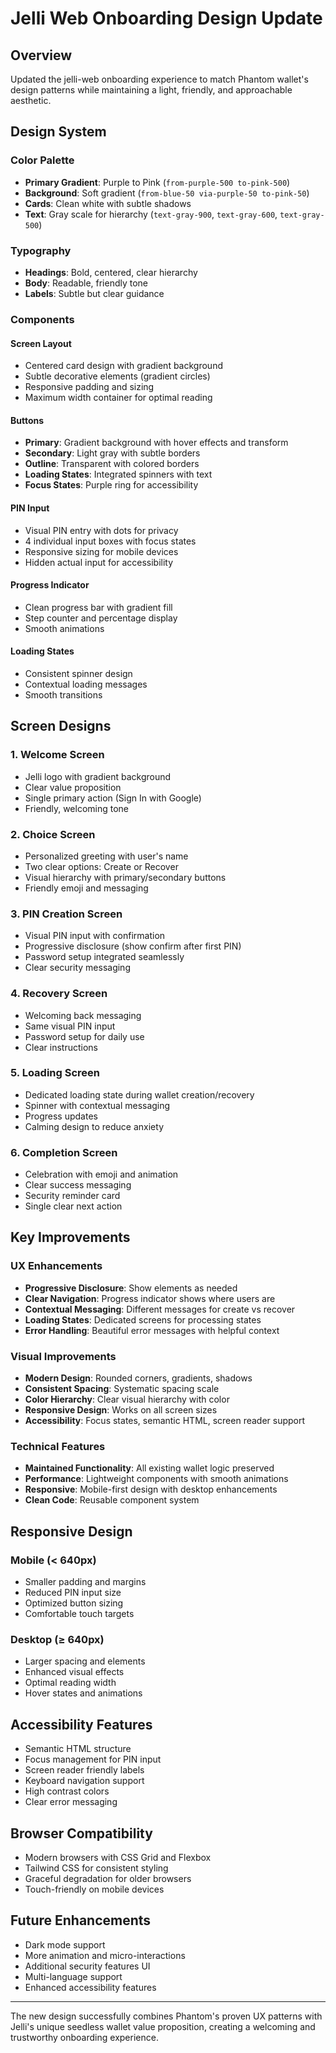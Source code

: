 # Jelli Web Onboarding Design Update

## Overview
Updated the jelli-web onboarding experience to match Phantom wallet's design patterns while maintaining a light, friendly, and approachable aesthetic.

## Design System

### Color Palette
- **Primary Gradient**: Purple to Pink (`from-purple-500 to-pink-500`)
- **Background**: Soft gradient (`from-blue-50 via-purple-50 to-pink-50`)
- **Cards**: Clean white with subtle shadows
- **Text**: Gray scale for hierarchy (`text-gray-900`, `text-gray-600`, `text-gray-500`)

### Typography
- **Headings**: Bold, centered, clear hierarchy
- **Body**: Readable, friendly tone
- **Labels**: Subtle but clear guidance

### Components

#### Screen Layout
- Centered card design with gradient background
- Subtle decorative elements (gradient circles)
- Responsive padding and sizing
- Maximum width container for optimal reading

#### Buttons
- **Primary**: Gradient background with hover effects and transform
- **Secondary**: Light gray with subtle borders
- **Outline**: Transparent with colored borders
- **Loading States**: Integrated spinners with text
- **Focus States**: Purple ring for accessibility

#### PIN Input
- Visual PIN entry with dots for privacy
- 4 individual input boxes with focus states
- Responsive sizing for mobile devices
- Hidden actual input for accessibility

#### Progress Indicator
- Clean progress bar with gradient fill
- Step counter and percentage display
- Smooth animations

#### Loading States
- Consistent spinner design
- Contextual loading messages
- Smooth transitions

## Screen Designs

### 1. Welcome Screen
- Jelli logo with gradient background
- Clear value proposition
- Single primary action (Sign In with Google)
- Friendly, welcoming tone

### 2. Choice Screen  
- Personalized greeting with user's name
- Two clear options: Create or Recover
- Visual hierarchy with primary/secondary buttons
- Friendly emoji and messaging

### 3. PIN Creation Screen
- Visual PIN input with confirmation
- Progressive disclosure (show confirm after first PIN)
- Password setup integrated seamlessly
- Clear security messaging

### 4. Recovery Screen
- Welcoming back messaging
- Same visual PIN input
- Password setup for daily use
- Clear instructions

### 5. Loading Screen
- Dedicated loading state during wallet creation/recovery
- Spinner with contextual messaging
- Progress updates
- Calming design to reduce anxiety

### 6. Completion Screen
- Celebration with emoji and animation
- Clear success messaging
- Security reminder card
- Single clear next action

## Key Improvements

### UX Enhancements
- **Progressive Disclosure**: Show elements as needed
- **Clear Navigation**: Progress indicator shows where users are
- **Contextual Messaging**: Different messages for create vs recover
- **Loading States**: Dedicated screens for processing states
- **Error Handling**: Beautiful error messages with helpful context

### Visual Improvements
- **Modern Design**: Rounded corners, gradients, shadows
- **Consistent Spacing**: Systematic spacing scale
- **Color Hierarchy**: Clear visual hierarchy with color
- **Responsive Design**: Works on all screen sizes
- **Accessibility**: Focus states, semantic HTML, screen reader support

### Technical Features
- **Maintained Functionality**: All existing wallet logic preserved
- **Performance**: Lightweight components with smooth animations
- **Responsive**: Mobile-first design with desktop enhancements
- **Clean Code**: Reusable component system

## Responsive Design

### Mobile (< 640px)
- Smaller padding and margins
- Reduced PIN input size
- Optimized button sizing
- Comfortable touch targets

### Desktop (≥ 640px)
- Larger spacing and elements
- Enhanced visual effects
- Optimal reading width
- Hover states and animations

## Accessibility Features
- Semantic HTML structure
- Focus management for PIN input
- Screen reader friendly labels
- Keyboard navigation support
- High contrast colors
- Clear error messaging

## Browser Compatibility
- Modern browsers with CSS Grid and Flexbox
- Tailwind CSS for consistent styling
- Graceful degradation for older browsers
- Touch-friendly on mobile devices

## Future Enhancements
- Dark mode support
- More animation and micro-interactions
- Additional security features UI
- Multi-language support
- Enhanced accessibility features

---

The new design successfully combines Phantom's proven UX patterns with Jelli's unique seedless wallet value proposition, creating a welcoming and trustworthy onboarding experience.
